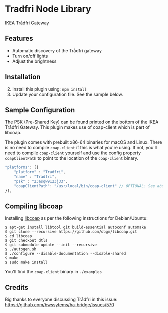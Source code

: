 # Tradfri Node Library

IKEA Trådfri Gateway

## Features
- Automatic discovery of the Trådfri gateway
- Turn on/off lights
- Adjust the brightness

## Installation

2. Install this plugin using: `npm install`
3. Update your configuration file. See the sample below.

## Sample Configuration

The PSK (Pre-Shared Key) can be found printed on the bottom of the IKEA Trådfri Gateway.
This plugin makes use of coap-client which is part of libcoap.

The plugin comes with prebuilt x86-64 binaries for macOS and Linux. There is no need to compile ```coap-client``` if this is what you're using. If not, you'll need to compile ```coap-client``` yourself and use the config property ```coapClientPath``` to point to the location of the ```coap-client``` binary.
```js
"platforms": [{
    "platform" : "Tradfri",
    "name" : "Tradfri",
    "psk" : "23asqw9123j33",
    "coapClientPath": "/usr/local/bin/coap-client" // OPTIONAL: See above
}],
```

## Compiling libcoap
Installing [libcoap](https://github.com/obgm/libcoap) as per the following instructions for Debian/Ubuntu:
```shell
$ apt-get install libtool git build-essential autoconf automake
$ git clone --recursive https://github.com/obgm/libcoap.git
$ cd libcoap
$ git checkout dtls
$ git submodule update --init --recursive
$ ./autogen.sh
$ ./configure --disable-documentation --disable-shared
$ make
$ sudo make install
```

You'll find the ```coap-client``` binary in ```./examples```

## Credits
Big thanks to everyone discussing Trådfri in this issue: https://github.com/bwssytems/ha-bridge/issues/570
